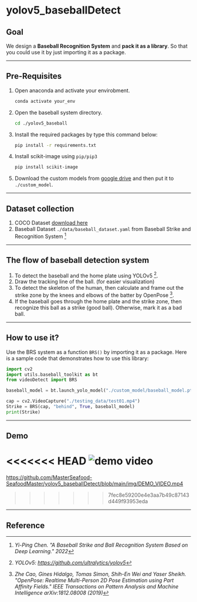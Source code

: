 # yolov5_baseballDetect

## Goal
We design a **Baseball Recognition System** and **pack it as a library**. So that you could use it by just importing it as a package.

---
## Pre-Requisites
1. Open anaconda and activate your envirobment.
	```bash
	conda activate your_env
	```
2. Open the baseball system directory.
	```bash
	cd ./yolov5_baseball
	```
3. Install the required packages by type this command below: 
	```bash
	pip install -r requirements.txt
	```
4. Install scikit-image using `pip/pip3`
	```bash
	pip install scikit-image
	```
5. Download the custom models from [google drive](https://drive.google.com/drive/folders/181GHT1pYWCMIk7TnV-kF2gJYnE5KEFVT?usp=sharing) and then put it to `./custom_model`.

---

## Dataset collection
1. COCO Dataset [download here](https://cocodataset.org/#home)
2. Baseball Dataset `./data/baseball_dataset.yaml` from Baseball Strike and Recognition System [^2]

---

## The flow of baseball detection system
1. To detect the baseball and the home plate using YOLOv5 [^1].
2. Draw the tracking line of the ball. (for easier visualization)
3. To detect the skeleton of the human, then calculate and frame out the strike zone by the knees and elbows of the batter by OpenPose [^4].
4. If the baseball goes through the home plate and the strike zone, then recognize this ball as a strike (good ball). Otherwise, mark it as a bad ball.

---

## How to use it?
Use the BRS system as a function `BRS()` by importing it as a package. Here is a sample code that demonstrates how to use this library: 
```python
import cv2
import utils.baseball_toolkit as bt
from videoDetect import BRS

baseball_model = bt.launch_yolo_model("./custom_model/baseball_model.pt")

cap = cv2.VideoCapture("./testing_data/test01.mp4")
Strike = BRS(cap, "behind", True, baseball_model)
print(Strike)
```

---

## Demo
<<<<<<< HEAD
![demo video](DEMO_VIDEO.gif)
=======

https://github.com/MasterSeafood-SeafoodMaster/yolov5_baseballDetect/blob/main/img/DEMO_VIDEO.mp4
>>>>>>> 7fec8e59200e4e3aa7b49c87143d449f93953eda

---

## Reference
[^1]: *YOLOv5: https://github.com/ultralytics/yolov5*
[^2]: *Yi-Ping Chen. "A Baseball Strike and Ball Recognition System Based on Deep Learning." 2022*
[^3]: *Bochkovskiy, Alexey, Chien-Yao Wang, and Hong-Yuan Mark Liao. "Yolov4: Optimal speed and accuracy of object detection." arXiv preprint arXiv:2004.10934 (2020).*
[^4]: *Zhe Cao, Gines Hidalgo, Tomas Simon, Shih-En Wei and Yaser Sheikh. "OpenPose: Realtime Multi-Person 2D Pose Estimation using Part Affinity Fields." IEEE Transactions on Pattern Analysis and Machine Intelligence arXiv:1812.08008 (2019)*
[^5]: *Tomas Simon, Hanbyul Joo, Iain Matthews and Yaser Sheikh. "Hand Keypoint Detection in Single Images using Multiview Bootstrapping." CVPR (2017) arXiv:1704.07809 (2017)*
[^6]: *Shih-En Wei, Varun Ramakrishna, Takeo Kanade, Yaser Sheikh. "Convolutional pose machines" arXiv:1602.00134 (2016)*
[^7]: *Tsung-Yi Lin, Michael Maire, Serge Belongie, Lubomir Bourdev, Ross Girshick, James Hays, Pietro Perona, Deva Ramanan, C. Lawrence Zitnick and Piotr Dollar. "Microsoft COCO: Common Objects in Context." arXiv:1405.0312v3 (2015)*
